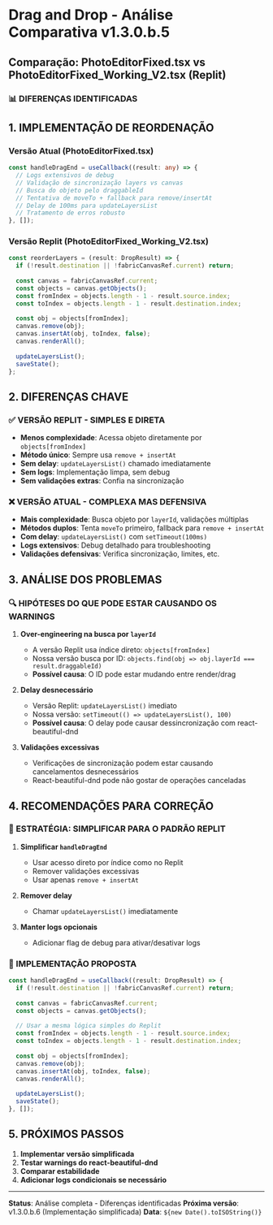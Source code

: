 # Drag and Drop - Análise Comparativa v1.3.0.b.5

## Comparação: PhotoEditorFixed.tsx vs PhotoEditorFixed_Working_V2.tsx (Replit)

### 📊 **DIFERENÇAS IDENTIFICADAS**

## 1. **IMPLEMENTAÇÃO DE REORDENAÇÃO**

### **Versão Atual (PhotoEditorFixed.tsx)**
```typescript
const handleDragEnd = useCallback((result: any) => {
  // Logs extensivos de debug
  // Validação de sincronização layers vs canvas
  // Busca do objeto pelo draggableId
  // Tentativa de moveTo + fallback para remove/insertAt
  // Delay de 100ms para updateLayersList
  // Tratamento de erros robusto
}, []);
```

### **Versão Replit (PhotoEditorFixed_Working_V2.tsx)**
```typescript
const reorderLayers = (result: DropResult) => {
  if (!result.destination || !fabricCanvasRef.current) return;
  
  const canvas = fabricCanvasRef.current;
  const objects = canvas.getObjects();
  const fromIndex = objects.length - 1 - result.source.index;
  const toIndex = objects.length - 1 - result.destination.index;
  
  const obj = objects[fromIndex];
  canvas.remove(obj);
  canvas.insertAt(obj, toIndex, false);
  canvas.renderAll();
  
  updateLayersList();
  saveState();
};
```

## 2. **DIFERENÇAS CHAVE**

### **✅ VERSÃO REPLIT - SIMPLES E DIRETA**
- **Menos complexidade**: Acessa objeto diretamente por `objects[fromIndex]`
- **Método único**: Sempre usa `remove + insertAt`
- **Sem delay**: `updateLayersList()` chamado imediatamente
- **Sem logs**: Implementação limpa, sem debug
- **Sem validações extras**: Confia na sincronização

### **❌ VERSÃO ATUAL - COMPLEXA MAS DEFENSIVA**
- **Mais complexidade**: Busca objeto por `layerId`, validações múltiplas
- **Métodos duplos**: Tenta `moveTo` primeiro, fallback para `remove + insertAt`
- **Com delay**: `updateLayersList()` com `setTimeout(100ms)`
- **Logs extensivos**: Debug detalhado para troubleshooting
- **Validações defensivas**: Verifica sincronização, limites, etc.

## 3. **ANÁLISE DOS PROBLEMAS**

### **🔍 HIPÓTESES DO QUE PODE ESTAR CAUSANDO OS WARNINGS**

1. **Over-engineering na busca por `layerId`**
   - A versão Replit usa índice direto: `objects[fromIndex]`
   - Nossa versão busca por ID: `objects.find(obj => obj.layerId === result.draggableId)`
   - **Possível causa**: O ID pode estar mudando entre render/drag

2. **Delay desnecessário**
   - Versão Replit: `updateLayersList()` imediato
   - Nossa versão: `setTimeout(() => updateLayersList(), 100)`
   - **Possível causa**: O delay pode causar dessincronização com react-beautiful-dnd

3. **Validações excessivas**
   - Verificações de sincronização podem estar causando cancelamentos desnecessários
   - React-beautiful-dnd pode não gostar de operações canceladas

## 4. **RECOMENDAÇÕES PARA CORREÇÃO**

### **🎯 ESTRATÉGIA: SIMPLIFICAR PARA O PADRÃO REPLIT**

1. **Simplificar `handleDragEnd`**
   - Usar acesso direto por índice como no Replit
   - Remover validações excessivas
   - Usar apenas `remove + insertAt`

2. **Remover delay**
   - Chamar `updateLayersList()` imediatamente

3. **Manter logs opcionais**
   - Adicionar flag de debug para ativar/desativar logs

### **🔧 IMPLEMENTAÇÃO PROPOSTA**

```typescript
const handleDragEnd = useCallback((result: DropResult) => {
  if (!result.destination || !fabricCanvasRef.current) return;
  
  const canvas = fabricCanvasRef.current;
  const objects = canvas.getObjects();
  
  // Usar a mesma lógica simples do Replit
  const fromIndex = objects.length - 1 - result.source.index;
  const toIndex = objects.length - 1 - result.destination.index;
  
  const obj = objects[fromIndex];
  canvas.remove(obj);
  canvas.insertAt(obj, toIndex, false);
  canvas.renderAll();
  
  updateLayersList();
  saveState();
}, []);
```

## 5. **PRÓXIMOS PASSOS**

1. **Implementar versão simplificada**
2. **Testar warnings do react-beautiful-dnd**
3. **Comparar estabilidade**
4. **Adicionar logs condicionais se necessário**

---

**Status**: Análise completa - Diferenças identificadas
**Próxima versão**: v1.3.0.b.6 (Implementação simplificada)
**Data**: `${new Date().toISOString()}`
